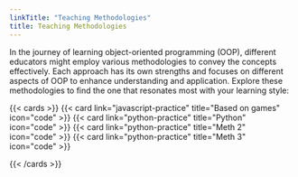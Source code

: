 ```yaml
---
linkTitle: "Teaching Methodologies"
title: Teaching Methodologies
---
```


In the journey of learning object-oriented programming (OOP), different educators might employ various methodologies to convey the concepts effectively. Each approach has its own strengths and focuses on different aspects of OOP to enhance understanding and application. Explore these methodologies to find the one that resonates most with your learning style:

{{< cards >}}
  {{< card link="javascript-practice" title="Based on games" icon="code" >}}
  {{< card link="python-practice" title="Python" icon="code" >}}
  {{< card link="python-practice" title="Meth 2" icon="code" >}}
  {{< card link="python-practice" title="Meth 3" icon="code" >}}



{{< /cards >}}